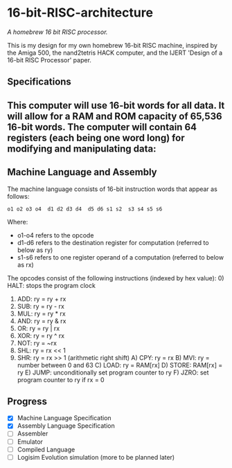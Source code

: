 # 16-bit-RISC-architecture
*A homebrew 16 bit RISC processor.*

This is my design for my own homebrew 16-bit RISC machine, inspired by the Amiga 500, the nand2tetris HACK computer,
and the IJERT 'Design of a 16-bit RISC Processor' paper.

## Specifications
This computer will use 16-bit words for all data. It will allow for a RAM and ROM capacity of 65,536 16-bit words.
The computer will contain 64 registers (each being one word long) for modifying and manipulating data:
- 

## Machine Language and Assembly
The machine language consists of 16-bit instruction words that appear as follows:
```
o1 o2 o3 o4  d1 d2 d3 d4  d5 d6 s1 s2  s3 s4 s5 s6
```
Where:
- o1-o4 refers to the opcode
- d1-d6 refers to the destination register for computation (referred to below as ry)
- s1-s6 refers to one register operand of a computation (referred to below as rx)

The opcodes consist of the following instructions (indexed by hex value):
0) HALT: stops the program clock
1) ADD: ry = ry + rx
2) SUB: ry = ry - rx
3) MUL: ry = ry * rx
4) AND: ry = ry & rx
5) OR: ry = ry | rx
6) XOR: ry = ry ^ rx
7) NOT: ry = ~rx
8) SHL: ry = rx << 1
9) SHR: ry = rx >> 1 (arithmetic right shift) <!-- or should i use logical right shift? -->
A) CPY: ry = rx
B) MVI: ry = number between 0 and 63
C) LOAD: ry = RAM[rx]
D) STORE: RAM[rx] = ry
E) JUMP: unconditionally set program counter to ry <!-- may change because then im not using s1-s6 -->
F) JZRO: set program counter to ry if rx = 0

## Progress
- [x] Machine Language Specification
- [x] Assembly Language Specification
- [ ] Assembler
- [ ] Emulator
- [ ] Compiled Language
- [ ] Logisim Evolution simulation
(more to be planned later)
